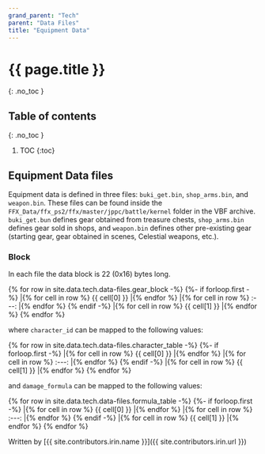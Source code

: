 ```yaml
---
grand_parent: "Tech"
parent: "Data Files"
title: "Equipment Data"
---
```

# {{ page.title }}
{: .no_toc }

## Table of contents
{: .no_toc }

1. TOC
{:toc}

## Equipment Data files
Equipment data is defined in three files: `buki_get.bin`, `shop_arms.bin`, and `weapon.bin`. These files can be found inside the `FFX_Data/ffx_ps2/ffx/master/jppc/battle/kernel` folder in the VBF archive. `buki_get.bun` defines gear obtained from treasure chests, `shop_arms.bin` defines gear sold in shops, and `weapon.bin` defines other pre-existing gear (starting gear, gear obtained in scenes, Celestial weapons, etc.).

### Block
In each file the data block is 22 (0x16) bytes long.

{% for row in site.data.tech.data-files.gear_block -%}
{%- if forloop.first -%}
|{% for cell in row %} {{ cell[0] }} |{% endfor %}
|{% for cell in row %} :---: |{% endfor %}
{% endif -%}
|{% for cell in row %} {{ cell[1] }} |{% endfor %}
{% endfor %}

where `character_id` can be mapped to the following values:

{% for row in site.data.tech.data-files.character_table -%}
{%- if forloop.first -%}
|{% for cell in row %} {{ cell[0] }} |{% endfor %}
|{% for cell in row %} :---: |{% endfor %}
{% endif -%}
|{% for cell in row %} {{ cell[1] }} |{% endfor %}
{% endfor %}

and `damage_formula` can be mapped to the following values:

{% for row in site.data.tech.data-files.formula_table -%}
{%- if forloop.first -%}
|{% for cell in row %} {{ cell[0] }} |{% endfor %}
|{% for cell in row %} :---: |{% endfor %}
{% endif -%}
|{% for cell in row %} {{ cell[1] }} |{% endfor %}
{% endfor %}

Written by [{{ site.contributors.irin.name }}]({{ site.contributors.irin.url }})